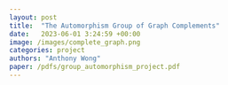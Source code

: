 ```yaml
---
layout: post
title:  "The Automorphism Group of Graph Complements"
date:   2023-06-01 3:24:59 +00:00
image: /images/complete_graph.png
categories: project  
authors: "Anthony Wong"
paper: /pdfs/group_automorphism_project.pdf
---
```


